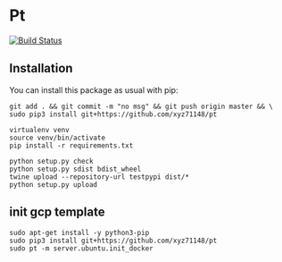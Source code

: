 Pt
==============

[![Build Status](https://travis-ci.org/xyz71148/pt.png?branch=master)](https://travis-ci.org/xyz71148/pt)



Installation
------------


You can install this package as usual with pip:

    
    git add . && git commit -m "no msg" && git push origin master && \
    sudo pip3 install git+https://github.com/xyz71148/pt
    
    virtualenv venv
    source venv/bin/activate
    pip install -r requirements.txt
    
    python setup.py check
    python setup.py sdist bdist_wheel
    twine upload --repository-url testpypi dist/*
    python setup.py upload

## init gcp template

    sudo apt-get install -y python3-pip
    sudo pip3 install git+https://github.com/xyz71148/pt
    sudo pt -m server.ubuntu.init_docker